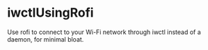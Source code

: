 # iwctlUsingRofi
Use rofi to connect to your Wi-Fi network through iwctl instead of a daemon, for minimal bloat.
